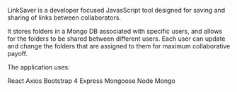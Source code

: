 LinkSaver is a developer focused JavasScript tool designed for saving and sharing of links between collaborators. 

It stores folders in a Mongo DB associated with specific users, and allows for the folders to be shared between different users. Each user can update and change the folders that are assigned to them for maximum collaborative payoff. 

The application uses:

React
Axios
Bootstrap 4
Express
Mongoose
Node
Mongo